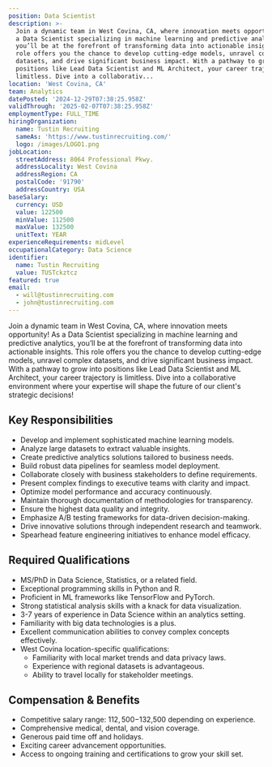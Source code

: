 ```yaml
---
position: Data Scientist
description: >-
  Join a dynamic team in West Covina, CA, where innovation meets opportunity! As
  a Data Scientist specializing in machine learning and predictive analytics,
  you’ll be at the forefront of transforming data into actionable insights. This
  role offers you the chance to develop cutting-edge models, unravel complex
  datasets, and drive significant business impact. With a pathway to grow into
  positions like Lead Data Scientist and ML Architect, your career trajectory is
  limitless. Dive into a collaborativ...
location: 'West Covina, CA'
team: Analytics
datePosted: '2024-12-29T07:38:25.958Z'
validThrough: '2025-02-07T07:38:25.958Z'
employmentType: FULL_TIME
hiringOrganization:
  name: Tustin Recruiting
  sameAs: 'https://www.tustinrecruiting.com/'
  logo: /images/LOGO1.png
jobLocation:
  streetAddress: 8064 Professional Pkwy.
  addressLocality: West Covina
  addressRegion: CA
  postalCode: '91790'
  addressCountry: USA
baseSalary:
  currency: USD
  value: 122500
  minValue: 112500
  maxValue: 132500
  unitText: YEAR
experienceRequirements: midLevel
occupationalCategory: Data Science
identifier:
  name: Tustin Recruiting
  value: TUSTckztcz
featured: true
email:
  - will@tustinrecruiting.com
  - john@tustinrecruiting.com
---
```




Join a dynamic team in West Covina, CA, where innovation meets opportunity! As a Data Scientist specializing in machine learning and predictive analytics, you’ll be at the forefront of transforming data into actionable insights. This role offers you the chance to develop cutting-edge models, unravel complex datasets, and drive significant business impact. With a pathway to grow into positions like Lead Data Scientist and ML Architect, your career trajectory is limitless. Dive into a collaborative environment where your expertise will shape the future of our client's strategic decisions!

## Key Responsibilities
- Develop and implement sophisticated machine learning models.
- Analyze large datasets to extract valuable insights.
- Create predictive analytics solutions tailored to business needs.
- Build robust data pipelines for seamless model deployment.
- Collaborate closely with business stakeholders to define requirements.
- Present complex findings to executive teams with clarity and impact.
- Optimize model performance and accuracy continuously.
- Maintain thorough documentation of methodologies for transparency.
- Ensure the highest data quality and integrity.
- Emphasize A/B testing frameworks for data-driven decision-making.
- Drive innovative solutions through independent research and teamwork.
- Spearhead feature engineering initiatives to enhance model efficacy.

## Required Qualifications
- MS/PhD in Data Science, Statistics, or a related field.
- Exceptional programming skills in Python and R.
- Proficient in ML frameworks like TensorFlow and PyTorch.
- Strong statistical analysis skills with a knack for data visualization.
- 3-7 years of experience in Data Science within an analytics setting.
- Familiarity with big data technologies is a plus.
- Excellent communication abilities to convey complex concepts effectively.
- West Covina location-specific qualifications:
  - Familiarity with local market trends and data privacy laws.
  - Experience with regional datasets is advantageous.
  - Ability to travel locally for stakeholder meetings.

## Compensation & Benefits
- Competitive salary range: $112,500-$132,500 depending on experience.
- Comprehensive medical, dental, and vision coverage.
- Generous paid time off and holidays.
- Exciting career advancement opportunities.
- Access to ongoing training and certifications to grow your skill set.